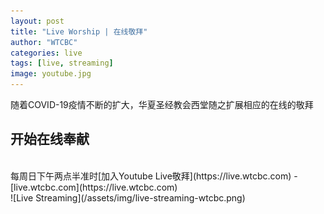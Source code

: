 ```yaml
---
layout: post
title: "Live Worship | 在线敬拜"
author: "WTCBC"
categories: live
tags: [live, streaming]
image: youtube.jpg
---
```


随着COVID-19疫情不断的扩大，华夏圣经教会西堂随之扩展相应的在线的敬拜

## 开始在线奉献
<br/>
每周日下午两点半准时[加入Youtube Live敬拜](https://live.wtcbc.com) - [live.wtcbc.com](https://live.wtcbc.com)

<br/>
![Live Streaming](/assets/img/live-streaming-wtcbc.png)
